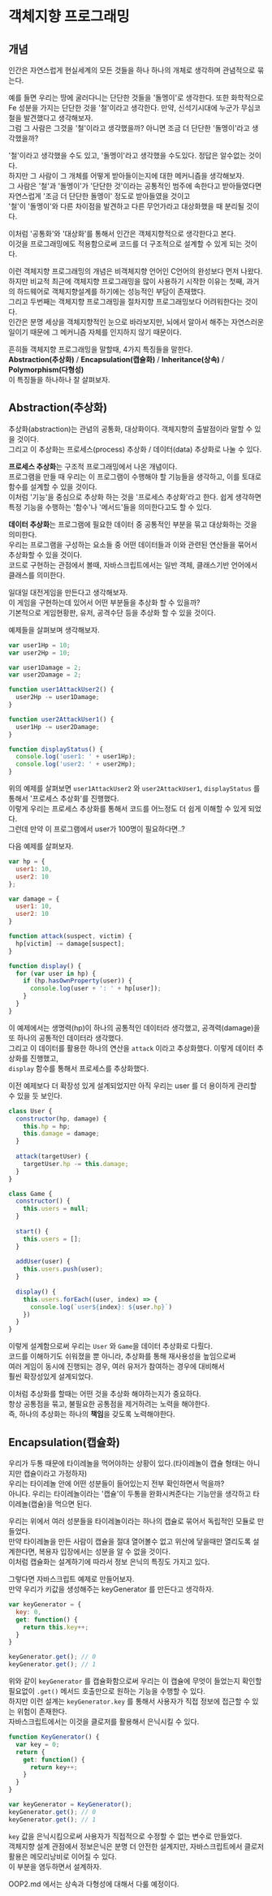 # 객체지향 프로그래밍

## 개념
인간은 자연스럽게 현실세계의 모든 것들을 하나 하나의 개체로 생각하며 관념적으로 묶는다.
  
예를 들면 우리는 땅에 굴러다니는 단단한 것들을 '돌멩이'로 생각한다. 또한 화학적으로 Fe 성분을 가지는 단단한 것을 '철'이라고 생각한다.
만약, 신석기시대에 누군가 무심코 철을 발견했다고 생각해보자.  
그럼 그 사람은 그것을 '철'이라고 생각했을까? 아니면 조금 더 단단한 '돌멩이'라고 생각했을까?  

'철'이라고 생각했을 수도 있고, '돌멩이'라고 생각했을 수도있다. 정답은 알수없는 것이다.  
하지만 그 사람이 그 개체를 어떻게 받아들이는지에 대한 메커니즘을 생각해보자.  
그 사람은 '철'과 '돌멩이'가 '단단한 것'이라는 공통적인 범주에 속한다고 받아들였다면 자연스럽게 '조금 더 단단한 돌멩이' 정도로 받아들였을 것이고  
'철'이 '돌멩이'와 다른 차이점을 발견하고 다른 무언가라고 대상화했을 때 분리될 것이다.

이처럼 '공통화'와 '대상화'를 통해서 인간은 객체지향적으로 생각한다고 본다.  
이것을 프로그래밍에도 적용함으로써 코드를 더 구조적으로 설계할 수 있게 되는 것이다.

이런 객체지향 프로그래밍의 개념은 비객체지향 언어인 C언어의 완성보다 먼저 나왔다.  
하지만 비교적 최근에 객체지향 프로그래밍을 많이 사용하기 시작한 이유는 첫째, 과거의 하드웨어로 객체지향설계를 하기에는 성능적인 부담이 존재했다.  
그리고 두번째는 객체지향 프로그래밍을 절차지향 프로그래밍보다 어려워한다는 것이다.  
인간은 분명 세상을 객체지향적인 눈으로 바라보지만, 뇌에서 알아서 해주는 자연스러운 일이기 때문에 그 메커니즘 자체를 인지하지 않기 때문이다.  

흔히들 객체지향 프로그래밍을 말할때, 4가지 특징들을 말한다.  
**Abstraction(추상화)** / **Encapsulation(캡슐화)** / **Inheritance(상속)** / **Polymorphism(다형성)**  
이 특징들을 하나하나 잘 살펴보자.

## Abstraction(추상화)
추상화(abstraction)는 관념의 공통화, 대상화이다. 객체지향의 출발점이라 말할 수 있을 것이다.  
그리고 이 추상화는 프로세스(process) 추상화 / 데이터(data) 추상화로 나눌 수 있다.

**프로세스 추상화**는 구조적 프로그래밍에서 나온 개념이다.  
프로그램을 만들 때 우리는 이 프로그램이 수행해야 할 기능들을 생각하고, 이를 토대로 함수를 설계할 수 있을 것이다.  
이처럼 '기능'을 중심으로 추상화 하는 것을 '프로세스 추상화'라고 한다.
쉽게 생각하면 특정 기능을 수행하는 '함수'나 '메서드'들을 의미한다고도 할 수 있다.  

**데이터 추상화**는 프로그램에 필요한 데이터 중 공통적인 부분을 묶고 대상화하는 것을 의미한다.  
우리는 프로그램을 구성하는 요소들 중 어떤 데이터들과 이와 관련된 연산들을 묶어서 추상화할 수 있을 것이다.  
코드로 구현하는 관점에서 볼때, 자바스크립트에서는 일반 객체, 클래스기반 언어에서 클래스를 의미한다. 
  
일대일 대전게임을 만든다고 생각해보자.  
이 게임을 구현하는데 있어서 어떤 부분들을 추상화 할 수 있을까?  
기본적으로 게임현황판, 유저, 공격수단 등을 추상화 할 수 있을 것이다.
  
예제들을 살펴보며 생각해보자.
~~~javascript
var user1Hp = 10;
var user2Hp = 10;

var user1Damage = 2;
var user2Damage = 2;

function user1AttackUser2() {
  user2Hp -= user1Damage;
}

function user2AttackUser1() {
  user1Hp -= user2Damage;
}

function displayStatus() {
  console.log('user1: ' + user1Hp);
  console.log('user2: ' + user2Hp);
}
~~~
위의 예제를 살펴보면 `user1AttackUser2` 와 `user2AttackUser1`, `displayStatus` 를 통해서 '프로세스 추상화'를 진행했다.  
이렇게 우리는 프로세스 추상화를 통해서 코드를 어느정도 더 쉽게 이해할 수 있게 되었다.  
그런데 만약 이 프로그램에서 user가 100명이 필요하다면..?

다음 예제를 살펴보자.
~~~javascript
var hp = {
  user1: 10,
  user2: 10
};

var damage = {
  user1: 10,
  user2: 10
}

function attack(suspect, victim) {
  hp[victim] -= damage[suspect];
}

function display() {
  for (var user in hp) {
    if (hp.hasOwnProperty(user)) {
      console.log(user + ': ' + hp[user]);
    }
  }
}
~~~
이 예제에서는 생명력(hp)이 하나의 공통적인 데이터라 생각했고, 공격력(damage)을 또 하나의 공통적인 데이터라 생각했다.  
그리고 이 데이터를 활용한 하나의 연산을 `attack` 이라고 추상화했다. 이렇게 데이터 추상화를 진행했고,  
`display` 함수를 통해서 프로세스를 추상화했다.
  
이전 예제보다 더 확장성 있게 설계되었지만 아직 우리는 user 를 더 용이하게 관리할 수 있을 듯 보인다.
~~~javascript
class User {
  constructor(hp, damage) {
    this.hp = hp;
    this.damage = damage;
  }
  
  attack(targetUser) {
    targetUser.hp -= this.damage;
  }
}

class Game {
  constructor() {
    this.users = null;
  }
  
  start() {
    this.users = [];
  }
  
  addUser(user) {
    this.users.push(user);
  }
  
  display() {
    this.users.forEach((user, index) => {
      console.log(`user${index}: ${user.hp}`)
    })
  }
}
~~~
이렇게 설계함으로써 우리는 `User` 와 `Game`을 데이터 추상화로 다뤘다.  
코드를 이해하기도 쉬워졌을 뿐 아니라, 추상화를 통해 재사용성을 높임으로써   
여러 게임이 동시에 진행되는 경우, 여러 유저가 참여하는 경우에 대비해서  
훨씬 확장성있게 설계되었다.

이처럼 추상화를 할때는 어떤 것을 추상화 해야하는지가 중요하다.  
항상 공통점을 묶고, 불필요한 공통점을 제거하려는 노력을 해야한다.  
즉, 하나의 추상화는 하나의 **책임**을 갖도록 노력해야한다.

## Encapsulation(캡슐화)
우리가 두통 때문에 타이레놀을 먹어야하는 상황이 있다.(타이레놀이 캡슐 형태는 아니지만 캡슐이라고 가정하자)  
우리는 타이레놀 안에 어떤 성분들이 들어있는지 전부 확인하면서 먹을까?  
아니다. 우리는 타이레놀이라는 '캡슐'이 두통을 완화시켜준다는 기능만을 생각하고 타이레놀(캡슐)을 먹으면 된다.  

우리는 위에서 여러 성분들을 타이레놀이라는 하나의 캡슐로 묶어서 독립적인 모듈로 만들었다.  
만약 타이레놀을 만든 사람이 캡슐을 절대 열어볼수 없고 위산에 닿을때만 열리도록 설계한다면, 복용자 입장에서는 성분을 알 수 없을 것이다.  
이처럼 캡슐화는 설계하기에 따라서 정보 은닉의 특징도 가지고 있다.

그렇다면 자바스크립트 예제로 만들어보자.  
만약 우리가 키값을 생성해주는 keyGenerator 를 만든다고 생각하자.
~~~javascript
var keyGenerator = {
  key: 0,
  get: function() {
    return this.key++;
  }
}

keyGenerator.get(); // 0
keyGenerator.get(); // 1
~~~
위와 같이 `keyGenerator` 를 캡슐화함으로써 우리는 이 캡슐에 무엇이 들었는지 확인할 필요없이 `.get()` 메서드 호출만으로 원하는 기능을 수행할 수 있다.  
하지만 이런 설계는 `keyGenerator.key` 를 통해서 사용자가 직접 정보에 접근할 수 있는 위험이 존재한다.  
자바스크립트에서는 이것을 클로저를 활용해서 은닉시킬 수 있다.
~~~javascript
function KeyGenerator() {
  var key = 0;
  return {
    get: function() {
      return key++;
    }
  }
}

var keyGenerator = KeyGenerator();
keyGenerator.get(); // 0
keyGenerator.get(); // 1
~~~
`key` 값을 은닉시킴으로써 사용자가 직접적으로 수정할 수 없는 변수로 만들었다.  
객체지향 설계 관점에서 정보은닉은 분명 더 안전한 설계지만, 자바스크립트에서 클로저 활용은 메모리낭비로 이어질 수 있다.  
이 부분을 염두하면서 설계하자.

OOP2.md 에서는 상속과 다형성에 대해서 다룰 예정이다.
